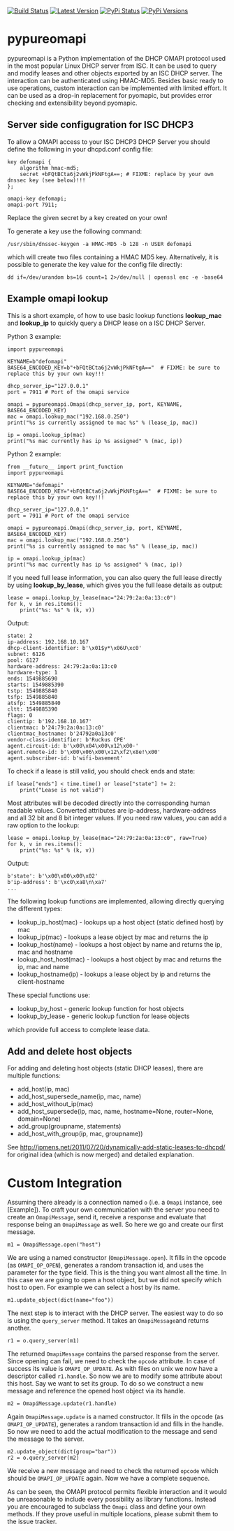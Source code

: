 [![Build Status](https://travis-ci.org/CygnusNetworks/pypureomapi.svg?branch=master)](https://travis-ci.org/CygnusNetworks/pypureomapi) 
[![Latest Version](https://img.shields.io/pypi/v/pypureomapi.svg)](https://pypi.python.org/pypi/pypureomapi)
[![PyPi Status](https://img.shields.io/pypi/status/pypureomapi.svg)](https://pypi.python.org/pypi/pypureomapi) [![PyPi Versions](https://img.shields.io/pypi/pyversions/pypureomapi.svg)](https://pypi.python.org/pypi/pypureomapi)

pypureomapi
===========

pypureomapi is a Python implementation of the DHCP OMAPI protocol used in the most popular Linux DHCP server from ISC. 
It can be used to query and modify leases and other objects exported by an ISC DHCP server. 
The interaction can be authenticated using HMAC-MD5. Besides basic ready to use operations, custom interaction can be implemented with limited effort. 
It can be used as a drop-in replacement for pyomapic, but provides error checking and extensibility beyond pyomapic.

## Server side configugration for ISC DHCP3

To allow a OMAPI access to your ISC DHCP3 DHCP Server you should define the following in your dhcpd.conf config file:

```
key defomapi {
	algorithm hmac-md5;
	secret +bFQtBCta6j2vWkjPkNFtgA==; # FIXME: replace by your own dnssec key (see below)!!!
};

omapi-key defomapi;
omapi-port 7911;
```

Replace the given secret by a key created on your own!

To generate a key use the following command:

```
/usr/sbin/dnssec-keygen -a HMAC-MD5 -b 128 -n USER defomapi
```

which will create two files containing a HMAC MD5 key. Alternatively, it
is possible to generate the key value for the config file directly:

```
dd if=/dev/urandom bs=16 count=1 2>/dev/null | openssl enc -e -base64
```

## Example omapi lookup

This is a short example, of how to use basic lookup functions **lookup_mac** and **lookup_ip** to quickly query a DHCP lease on a ISC DHCP Server.

Python 3 example:
```
import pypureomapi

KEYNAME=b"defomapi"
BASE64_ENCODED_KEY=b"+bFQtBCta6j2vWkjPkNFtgA=="  # FIXME: be sure to replace this by your own key!!!

dhcp_server_ip="127.0.0.1"
port = 7911 # Port of the omapi service

omapi = pypureomapi.Omapi(dhcp_server_ip, port, KEYNAME, BASE64_ENCODED_KEY)
mac = omapi.lookup_mac("192.168.0.250")
print("%s is currently assigned to mac %s" % (lease_ip, mac))

ip = omapi.lookup_ip(mac)
print("%s mac currently has ip %s assigned" % (mac, ip))
```

Python 2 example:
```
from __future__ import print_function
import pypureomapi

KEYNAME="defomapi"
BASE64_ENCODED_KEY="+bFQtBCta6j2vWkjPkNFtgA=="  # FIXME: be sure to replace this by your own key!!!

dhcp_server_ip="127.0.0.1"
port = 7911 # Port of the omapi service

omapi = pypureomapi.Omapi(dhcp_server_ip, port, KEYNAME, BASE64_ENCODED_KEY)
mac = omapi.lookup_mac("192.168.0.250")
print("%s is currently assigned to mac %s" % (lease_ip, mac))

ip = omapi.lookup_ip(mac)
print("%s mac currently has ip %s assigned" % (mac, ip))
```

If you need full lease information, you can also query the full lease directly by using **lookup_by_lease**, which gives you the full lease details as output:

```
lease = omapi.lookup_by_lease(mac="24:79:2a:0a:13:c0")
for k, v in res.items():
	print("%s: %s" % (k, v))
```

Output:
```
state: 2
ip-address: 192.168.10.167
dhcp-client-identifier: b'\x01$y*\x06U\xc0'
subnet: 6126
pool: 6127
hardware-address: 24:79:2a:0a:13:c0
hardware-type: 1
ends: 1549885690
starts: 1549885390
tstp: 1549885840
tsfp: 1549885840
atsfp: 1549885840
cltt: 1549885390
flags: 0
clientip: b'192.168.10.167'
clientmac: b'24:79:2a:0a:13:c0'
clientmac_hostname: b'24792a0a13c0'
vendor-class-identifier: b'Ruckus CPE'
agent.circuit-id: b'\x00\x04\x00\x12\x00-'
agent.remote-id: b'\x00\x06\x00\x12\xf2\x8e!\x00'
agent.subscriber-id: b'wifi-basement'
```

To check if a lease is still valid, you should check ends and state:

```
if lease["ends"] < time.time() or lease["state"] != 2:
    print("Lease is not valid")
```

Most attributes will be decoded directly into the corresponding human readable values. 
Converted attributes are ip-address, hardware-address and all 32 bit and 8 bit integer values. If you need raw values, you can add a raw option to the lookup:

```
lease = omapi.lookup_by_lease(mac="24:79:2a:0a:13:c0", raw=True)
for k, v in res.items():
	print("%s: %s" % (k, v))
```

Output:

```
b'state': b'\x00\x00\x00\x02'
b'ip-address': b'\xc0\xa8\n\xa7'
...
```

The following lookup functions are implemented, allowing directly querying the different types:

* lookup_ip_host(mac) - lookups up a host object (static defined host) by mac
* lookup_ip(mac) - lookups a lease object by mac and returns the ip
* lookup_host(name) - lookups a host object by name and returns the ip, mac and hostname
* lookup_host_host(mac) - lookups a host object by mac and returns the ip, mac and name
* lookup_hostname(ip) - lookups a lease object by ip and returns the client-hostname
  
These special functions use:

* lookup_by_host - generic lookup function for host objects 
* lookup_by_lease - generic lookup function for lease objects
  
which provide full access to complete lease data. 

## Add and delete host objects

For adding and deleting host objects (static DHCP leases), there are multiple functions:

* add_host(ip, mac)
* add_host_supersede_name(ip, mac, name)
* add_host_without_ip(mac)
* add_host_supersede(ip, mac, name, hostname=None, router=None, domain=None)
* add_group(groupname, statements)
* add_host_with_group(ip, mac, groupname))

See http://jpmens.net/2011/07/20/dynamically-add-static-leases-to-dhcpd/ for original idea (which is now merged) and detailed explanation.

# Custom Integration

Assuming there already is a connection named `o` (i.e. a `Omapi` instance, see [Example]).
To craft your own communication with the server you need to create an `OmapiMessage`, send it, receive a response and evaluate that response being an `OmapiMessage` as well. So here we go and create our first message.
```
m1 = OmapiMessage.open("host")
```
We are using a named constructor (`OmapiMessage.open`). It fills in the opcode (as `OMAPI_OP_OPEN`), generates a random transaction id, and uses the parameter for the type field. This is the thing you want almost all the time. In this case we are going to open a host object, but we did not specify which host to open. For example we can select a host by its name.
```
m1.update_object(dict(name="foo"))
```
The next step is to interact with the DHCP server. The easiest way to do so is using the `query_server` method. It takes an `OmapiMessage`and returns another.
```
r1 = o.query_server(m1)
```
The returned `OmapiMessage` contains the parsed response from the server. Since opening can fail, we need to check the `opcode` attribute. In case of success its value is `OMAPI_OP_UPDATE`. As with files on unix we now have a descriptor called `r1.handle`. So now we are to modify some attribute about this host. Say we want to set its group. To do so we construct a new message and reference the opened host object via its handle.
```
m2 = OmapiMessage.update(r1.handle)
```
Again `OmapiMessage.update` is a named constructor. It fills in the opcode (as `OMAPI_OP_UPDATE`), generates a random transaction id and fills in the handle. So now we need to add the actual modification to the message and send the message to the server.
```
m2.update_object(dict(group="bar"))
r2 = o.query_server(m2)
```
We receive a new message and need to check the returned `opcode` which should be `OMAPI_OP_UPDATE` again. Now we have a complete sequence.

As can be seen, the OMAPI protocol permits flexible interaction and it would be unreasonable to include every possibility as library functions. Instead you are encouraged to subclass the `Omapi` class and define your own methods. If they prove useful in multiple locations, please submit them to the issue tracker.
